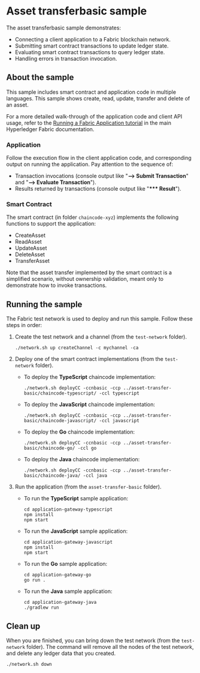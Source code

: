 # Asset transferbasic sample

The asset transferbasic sample demonstrates:

- Connecting a client application to a Fabric blockchain network.
- Submitting smart contract transactions to update ledger state.
- Evaluating smart contract transactions to query ledger state.
- Handling errors in transaction invocation.

## About the sample

This sample includes smart contract and application code in multiple languages. This sample shows create, read, update, transfer and delete of an asset.

For a more detailed walk-through of the application code and client API usage, refer to the [Running a Fabric Application tutorial](https://hyperledger-fabric.readthedocs.io/en/latest/write_first_app.html) in the main Hyperledger Fabric documentation.

### Application

Follow the execution flow in the client application code, and corresponding output on running the application. Pay attention to the sequence of:

- Transaction invocations (console output like "**--> Submit Transaction**" and "**--> Evaluate Transaction**").
- Results returned by transactions (console output like "**\*\*\* Result**").

### Smart Contract

The smart contract (in folder `chaincode-xyz`) implements the following functions to support the application:

- CreateAsset
- ReadAsset
- UpdateAsset
- DeleteAsset
- TransferAsset

Note that the asset transfer implemented by the smart contract is a simplified scenario, without ownership validation, meant only to demonstrate how to invoke transactions.

## Running the sample

The Fabric test network is used to deploy and run this sample. Follow these steps in order:

1. Create the test network and a channel (from the `test-network` folder).

   ```
   ./network.sh up createChannel -c mychannel -ca
   ```

1. Deploy one of the smart contract implementations (from the `test-network` folder).

   - To deploy the **TypeScript** chaincode implementation:

     ```shell
     ./network.sh deployCC -ccnbasic -ccp ../asset-transfer-basic/chaincode-typescript/ -ccl typescript
     ```

   - To deploy the **JavaScript** chaincode implementation:

     ```shell
     ./network.sh deployCC -ccnbasic -ccp ../asset-transfer-basic/chaincode-javascript/ -ccl javascript
     ```

   - To deploy the **Go** chaincode implementation:

     ```shell
     ./network.sh deployCC -ccnbasic -ccp ../asset-transfer-basic/chaincode-go/ -ccl go
     ```

   - To deploy the **Java** chaincode implementation:
     ```shell
     ./network.sh deployCC -ccnbasic -ccp ../asset-transfer-basic/chaincode-java/ -ccl java
     ```

1. Run the application (from the `asset-transfer-basic` folder).

   - To run the **TypeScript** sample application:

     ```shell
     cd application-gateway-typescript
     npm install
     npm start
     ```

   - To run the **JavaScript** sample application:

     ```shell
     cd application-gateway-javascript
     npm install
     npm start
     ```

   - To run the **Go** sample application:

     ```shell
     cd application-gateway-go
     go run .
     ```

   - To run the **Java** sample application:
     ```shell
     cd application-gateway-java
     ./gradlew run
     ```

## Clean up

When you are finished, you can bring down the test network (from the `test-network` folder). The command will remove all the nodes of the test network, and delete any ledger data that you created.

```shell
./network.sh down
```
